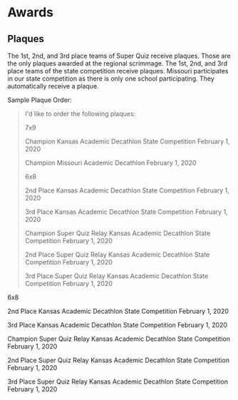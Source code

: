 # Awards

## Plaques

The 1st, 2nd, and 3rd place teams of Super Quiz receive plaques. Those are the only plaques awarded at the regional scrimmage.
The 1st, 2nd, and 3rd place teams of the state competition receive plaques.
Missouri participates in our state competition as there is only one school participating. They automatically receive a plaque.

Sample Plaque Order:

> I'd like to order the following plaques:
>
> 7x9
>
> Champion
> Kansas Academic Decathlon
> State Competition
> February 1, 2020
>
> Champion
> Missouri Academic Decathlon
> February 1, 2020
>
>
> 6x8
>
> 2nd Place
> Kansas Academic Decathlon
> State Competition
> February 1, 2020
>
> 3rd Place
> Kansas Academic Decathlon
> State Competition
> February 1, 2020
>
> Champion
> Super Quiz Relay
> Kansas Academic Decathlon
> State Competition
> February 1, 2020
>
> 2nd Place
> Super Quiz Relay
> Kansas Academic Decathlon
> State Competition
> February 1, 2020
>
> 3rd Place
> Super Quiz Relay
> Kansas Academic Decathlon
> State Competition
> February 1, 2020

6x8

2nd Place
Kansas Academic Decathlon
State Competition
February 1, 2020

3rd Place
Kansas Academic Decathlon
State Competition
February 1, 2020

Champion
Super Quiz Relay
Kansas Academic Decathlon
State Competition
February 1, 2020

2nd Place
Super Quiz Relay
Kansas Academic Decathlon
State Competition
February 1, 2020

3rd Place
Super Quiz Relay
Kansas Academic Decathlon
State Competition
February 1, 2020
